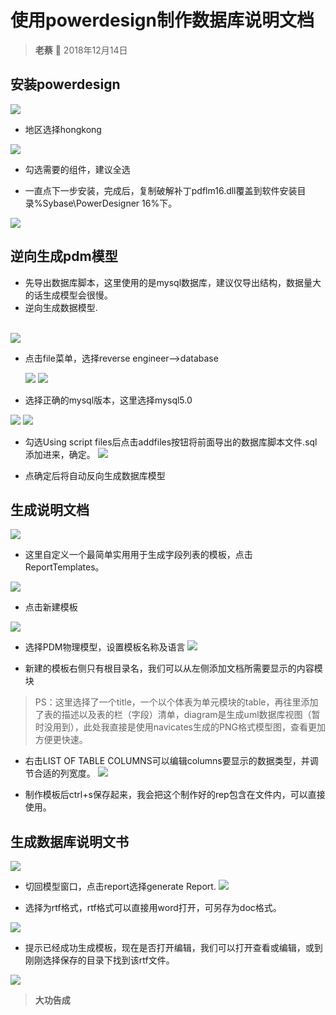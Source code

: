 # 使用powerdesign制作数据库说明文档

> **老蔡** :man:  2018年12月14日

## 安装powerdesign


![](../../.vuepress/public/multiple/powerdesign/pd_img1.png)
- 地区选择hongkong

![](../../.vuepress/public/multiple/powerdesign/pd_img2.png)

- 勾选需要的组件，建议全选

- 一直点下一步安装，完成后，复制破解补丁pdflm16.dll覆盖到软件安装目录%Sybase\PowerDesigner 16%下。

![](../../.vuepress/public/multiple/powerdesign/pd_img18.png)

## 逆向生成pdm模型
- 先导出数据库脚本，这里使用的是mysql数据库，建议仅导出结构，数据量大的话生成模型会很慢。
- 逆向生成数据模型.
<br><br>

![](../../.vuepress/public/multiple/powerdesign/pd_img3.png)

- 点击file菜单，选择reverse engineer—>database


     ![](../../.vuepress/public/multiple/powerdesign/pd_img4.png)
![](../../.vuepress/public/multiple/powerdesign/pd_img5.png)

- 选择正确的mysql版本，这里选择mysql5.0

![](../../.vuepress/public/multiple/powerdesign/pd_img6.png)
![](../../.vuepress/public/multiple/powerdesign/pd_img7.png)

- 勾选Using script files后点击addfiles按钮将前面导出的数据库脚本文件.sql添加进来，确定。
![](../../.vuepress/public/multiple/powerdesign/pd_img8.png)


- 点确定后将自动反向生成数据库模型

## 生成说明文档
![](../../.vuepress/public/multiple/powerdesign/pd_img9.png)

- 这里自定义一个最简单实用用于生成字段列表的模板，点击ReportTemplates。

![](../../.vuepress/public/multiple/powerdesign/pd_img10.png)


- 点击新建模板		

![](../../.vuepress/public/multiple/powerdesign/pd_img11.png)

- 选择PDM物理模型，设置模板名称及语言
![](../../.vuepress/public/multiple/powerdesign/pd_img12.png)


- 新建的模板右侧只有根目录名，我们可以从左侧添加文档所需要显示的内容模块

> PS：这里选择了一个title，一个以个体表为单元模块的table，再往里添加了表的描述以及表的栏（字段）清单，diagram是生成uml数据库视图（暂时没用到），此处我直接是使用navicates生成的PNG格式模型图，查看更加方便更快速。

- 右击LIST OF TABLE COLUMNS可以编辑columns要显示的数据类型，并调节合适的列宽度。
![](../../.vuepress/public/multiple/powerdesign/pd_img13.png)


- 制作模板后ctrl+s保存起来，我会把这个制作好的rep包含在文件内，可以直接使用。



## 生成数据库说明文书

![](../../.vuepress/public/multiple/powerdesign/pd_img14.png)


- 切回模型窗口，点击report选择generate Report.
![](../../.vuepress/public/multiple/powerdesign/pd_img15.png)

- 选择为rtf格式，rtf格式可以直接用word打开，可另存为doc格式。

![](../../.vuepress/public/multiple/powerdesign/pd_img16.png)

- 提示已经成功生成模板，现在是否打开编辑，我们可以打开查看或编辑，或到刚刚选择保存的目录下找到该rtf文件。

![](../../.vuepress/public/multiple/powerdesign/pd_img17.png)

> **大功告成**

